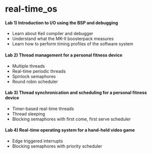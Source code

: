 # real-time_os
#### Lab 1) Introduction to I/O using the BSP and debugging
* Learn about Keil compiler and debugger
* Understand what the MK-II boosterpack measures
* Learn how to perform timing profiles of the software system

#### Lab 2) Thread management for a personal fitness device
* Multiple threads
* Real-time periodic threads
* Spinlock semaphores
* Round robin scheduler

#### Lab 3) Thread synchronication and scheduling for a personal fitness device
* Timer-based real-time threads
* Thread sleeping
* Blocking semaphores with first come, first serve scheduler

#### Lab 4) Real-time operating system for a hand-held video game
* Edge triggered interrupts
* Blocking semaphores with priority scheduler

